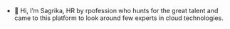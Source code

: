 - 👋 Hi, I’m Sagrika, HR by rpofession who hunts for the great talent and came to this platform to look around few experts in cloud technologies.
